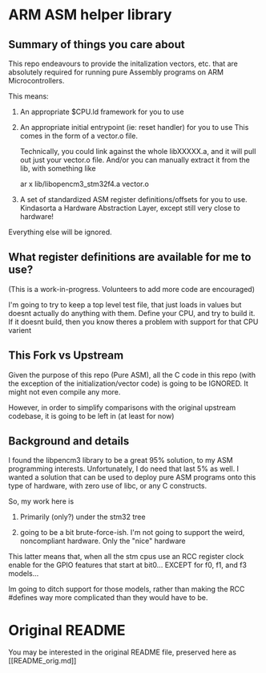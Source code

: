 # ARM ASM helper library


## Summary of things you care about

This repo endeavours to provide the initalization vectors, etc. that are
absolutely required for running pure Assembly programs on ARM Microcontrollers.

This means:


1. An appropriate $CPU.ld framework for you to use

2. An appropriate initial entrypoint (ie: reset handler) for you to use
    This comes in the form of a vector.o file.

    Technically, you could link against the whole libXXXXX.a, and it will pull out
	just your vector.o file. 
    And/or you can manually extract it from the lib, with something like
	
	  ar x lib/libopencm3_stm32f4.a  vector.o

3. A set of standardized ASM register definitions/offsets for you to use.
    Kindasorta a Hardware Abstraction Layer, except still very close to hardware!

Everything else will be ignored.





## What register definitions are available for me to use?

(This is a work-in-progress. Volunteers to add more code are encouraged)

I'm going to try to keep a top level test file, that just loads in values
but doesnt actually do anything with them.
Define your CPU, and try to build it. If it doesnt build, then you know 
theres a problem with support for that CPU varient



## This Fork vs Upstream

Given the purpose of this repo (Pure ASM), all the C code in this repo
(with the exception of the initialization/vector code) is going to be IGNORED.
It might not even compile any more.

However, in order to simplify comparisons with the original upstream codebase, it 
is going to be left in (at least for now)


## Background and details
I found the libpencm3 library to be a great 95% solution, to my ASM
programming interests.
Unfortunately, I do need that last 5% as well.
I wanted a solution that can be used to deploy pure ASM programs onto this
type of hardware, with zero use of libc, or any C constructs.

So, my work here is

1. Primarily (only?) under the stm32 tree

2. going to be a bit brute-force-ish. I'm not going to support the weird, noncompliant 
hardware. Only the "nice" hardware

This latter means that, when all the stm cpus use an RCC register clock enable
for the GPIO features that start at bit0... 
EXCEPT for f0, f1, and f3 models...

Im going to ditch support for those models, rather than making the RCC #defines way 
more complicated than they would have to be.













# Original README

You may be interested in the original README file, preserved here as
[[README_orig.md]]
